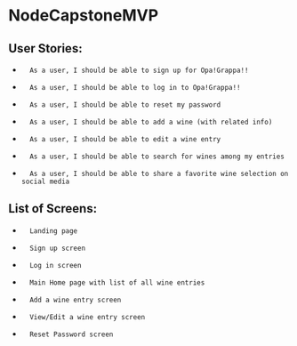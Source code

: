 # NodeCapstoneMVP

## User Stories:   
* 		As a user, I should be able to sign up for Opa!Grappa!!
* 		As a user, I should be able to log in to Opa!Grappa!!
* 		As a user, I should be able to reset my password
* 		As a user, I should be able to add a wine (with related info)
* 		As a user, I should be able to edit a wine entry
* 		As a user, I should be able to search for wines among my entries
* 		As a user, I should be able to share a favorite wine selection on social media

## List of Screens:   
* 		Landing page
* 		Sign up screen
* 		Log in screen
* 		Main Home page with list of all wine entries
* 		Add a wine entry screen
* 		View/Edit a wine entry screen
* 		Reset Password screen
